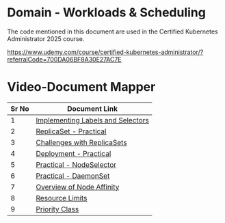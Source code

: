 # Domain - Workloads & Scheduling

The code mentioned in this document are used in the Certified Kubernetes Administrator 2025 course.

https://www.udemy.com/course/certified-kubernetes-administrator/?referralCode=700DA06BF8A30E27AC7E


# Video-Document Mapper

| Sr No | Document Link |
| ------ | ------ |
| 1 | [Implementing Labels and Selectors][PlDa] |
| 2 | [ReplicaSet - Practical][PlDb] |
| 3 | [Challenges with ReplicaSets][PlDc] |
| 4 | [Deployment - Practical][PlDd]
| 5 | [Practical - NodeSelector][PlDe] |
| 6 | [Practical - DaemonSet][PlDf] |
| 7 | [Overview of Node Affinity][PlDg] |
| 8 | [Resource Limits][PlDh] |
| 9 | [Priority Class][PlDi] |


[PlDa]: <./labels.md>
[PlDb]: <./replicaset.md>
[PlDc]: <./rs-challenges.md>
[PlDd]: <./deployment.md>
[PlDe]: <./nodeSelector.md>
[PlDf]: <./daemonset.md>
[PlDg]: <./node-affinity.md>
[PlDh]: <./requests-limits.md>
[PlDi]: <./priority-class.md>